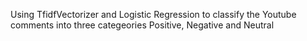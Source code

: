 Using TfidfVectorizer and Logistic Regression to classify the Youtube comments into three categeories Positive, Negative and Neutral
